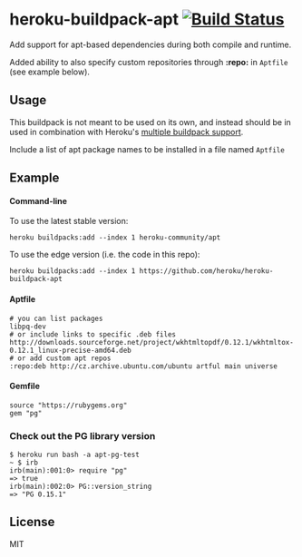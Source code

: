 # heroku-buildpack-apt [![Build Status](https://travis-ci.org/heroku/heroku-buildpack-apt.svg?branch=master)](https://travis-ci.org/heroku/heroku-buildpack-apt)

Add support for apt-based dependencies during both compile and runtime.

Added ability to also specify custom repositories through **:repo:** in `Aptfile` (see example below).

## Usage

This buildpack is not meant to be used on its own, and instead should be in used in combination with Heroku's [multiple buildpack support](https://devcenter.heroku.com/articles/using-multiple-buildpacks-for-an-app).

Include a list of apt package names to be installed in a file named `Aptfile`

## Example

#### Command-line

To use the latest stable version:

```
heroku buildpacks:add --index 1 heroku-community/apt
```

To use the edge version (i.e. the code in this repo):

```
heroku buildpacks:add --index 1 https://github.com/heroku/heroku-buildpack-apt
```

#### Aptfile

    # you can list packages
    libpq-dev
    # or include links to specific .deb files
    http://downloads.sourceforge.net/project/wkhtmltopdf/0.12.1/wkhtmltox-0.12.1_linux-precise-amd64.deb
    # or add custom apt repos
    :repo:deb http://cz.archive.ubuntu.com/ubuntu artful main universe

#### Gemfile

    source "https://rubygems.org"
    gem "pg"

### Check out the PG library version

    $ heroku run bash -a apt-pg-test
    ~ $ irb
	irb(main):001:0> require "pg"
	=> true
	irb(main):002:0> PG::version_string
	=> "PG 0.15.1"

## License

MIT
